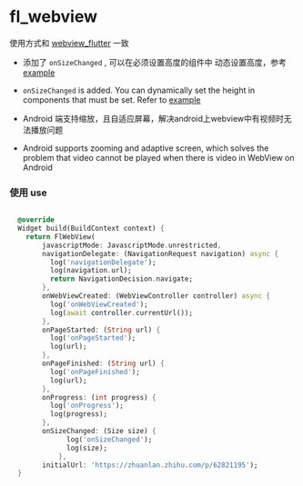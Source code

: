 # fl_webview

使用方式和 [webview_flutter](https://pub.dev/packages/webview_flutter) 一致

- 添加了 `onSizeChanged` , 可以在必须设置高度的组件中 动态设置高度，参考 [example](https://github.com/Wayaer/fl_webview/blob/main/example/lib/main.dart)
- `onSizeChanged` is added. You can dynamically set the height in components that must be set. Refer to [example](https://github.com/Wayaer/fl_webview/blob/main/example/lib/main.dart)

- Android 端支持缩放，且自适应屏幕，解决android上webview中有视频时无法播放问题
- Android supports zooming and adaptive screen, which solves the problem 
  that video cannot be played when there is video in WebView on Android
  
### 使用  use

```dart

  @override
  Widget build(BuildContext context) {
    return FlWebView(
        javascriptMode: JavascriptMode.unrestricted,
        navigationDelegate: (NavigationRequest navigation) async {
          log('navigationDelegate');
          log(navigation.url);
          return NavigationDecision.navigate;
        },
        onWebViewCreated: (WebViewController controller) async {
          log('onWebViewCreated');
          log(await controller.currentUrl());
        },
        onPageStarted: (String url) {
          log('onPageStarted');
          log(url);
        },
        onPageFinished: (String url) {
          log('onPageFinished');
          log(url);
        },
        onProgress: (int progress) {
          log('onProgress');
          log(progress);
        },
        onSizeChanged: (Size size) {
              log('onSizeChanged');
              log(size);
            },
        initialUrl: 'https://zhuanlan.zhihu.com/p/62821195');
  }


```